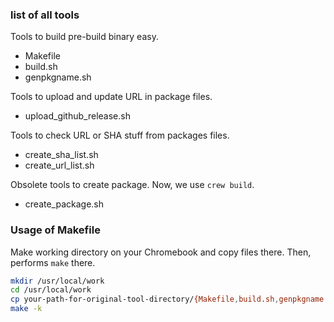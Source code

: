### list of all tools

Tools to build pre-build binary easy.

- Makefile
- build.sh
- genpkgname.sh

Tools to upload and update URL in package files.

- upload_github_release.sh

Tools to check URL or SHA stuff from packages files.

- create_sha_list.sh
- create_url_list.sh

Obsolete tools to create package.  Now, we use `crew build`.

- create_package.sh

### Usage of Makefile

Make working directory on your Chromebook and copy files there.
Then, performs `make` there.

```bash
mkdir /usr/local/work
cd /usr/local/work
cp your-path-for-original-tool-directory/{Makefile,build.sh,genpkgname.sh} .
make -k
```
